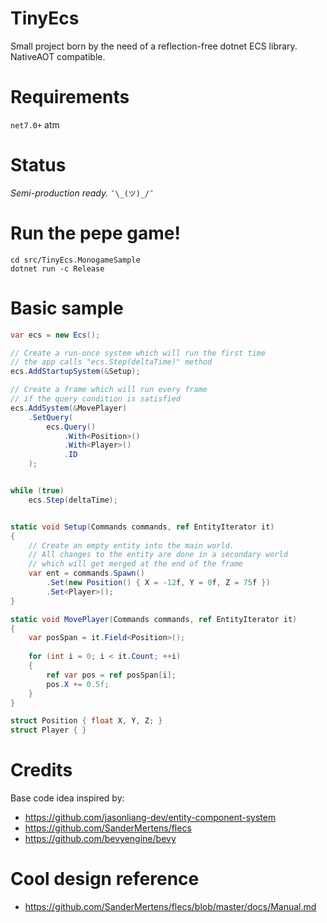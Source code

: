 # TinyEcs
Small project born by the need of a reflection-free dotnet ECS library.<br>
NativeAOT compatible.

# Requirements
`net7.0+` atm

# Status
<i>Semi-production ready.</i>  `¯\_(ツ)_/¯`

# Run the pepe game!
```
cd src/TinyEcs.MonogameSample
dotnet run -c Release
```

# Basic sample
```csharp
var ecs = new Ecs();

// Create a run-once system which will run the first time
// the app calls "ecs.Step(deltaTime)" method
ecs.AddStartupSystem(&Setup);

// Create a frame which will run every frame 
// if the query condition is satisfied
ecs.AddSystem(&MovePlayer)
    .SetQuery(
        ecs.Query()
            .With<Position>()
            .With<Player>()
            .ID
    );


while (true)
    ecs.Step(deltaTime);


static void Setup(Commands commands, ref EntityIterator it)
{
    // Create an empty entity into the main world.
    // All changes to the entity are done in a secondary world 
    // which will get merged at the end of the frame
    var ent = commands.Spawn()
        .Set(new Position() { X = -12f, Y = 0f, Z = 75f })
        .Set<Player>();
}

static void MovePlayer(Commands commands, ref EntityIterator it)
{
    var posSpan = it.Field<Position>();
    
    for (int i = 0; i < it.Count; ++i)
    {
        ref var pos = ref posSpan[i];
        pos.X += 0.5f;     
    }
}

struct Position { float X, Y, Z; }
struct Player { }
```

# Credits
Base code idea inspired by:
- https://github.com/jasonliang-dev/entity-component-system
- https://github.com/SanderMertens/flecs
- https://github.com/bevyengine/bevy

# Cool design reference
- https://github.com/SanderMertens/flecs/blob/master/docs/Manual.md
